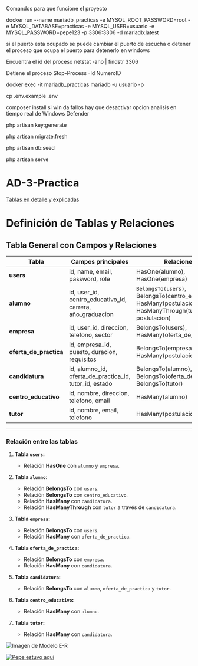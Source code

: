 

Comandos para que funcione el proyecto 


docker run --name mariadb_practicas -e MYSQL_ROOT_PASSWORD=root -e MYSQL_DATABASE=practicas -e MYSQL_USER=usuario -e MYSQL_PASSWORD=pepe123 -p 3306:3306 -d mariadb:latest


si el puerto esta ocupado se puede cambiar el puerto de escucha o detener el proceso que ocupa el puerto
para detenerlo en windows 

Encuentra el id del proceso
netstat -ano | findstr 3306

Detiene el proceso
Stop-Process -Id NumeroID



docker exec -it mariadb_practicas mariadb -u usuario -p

cp .env.example .env

composer install
si win da fallos hay que desactivar opcion analisis en tiempo real de Windows Defender


php artisan key:generate


php artisan migrate:fresh


php artisan db:seed


php artisan serve





# AD-3-Practica

[Tablas en detalle y explicadas](docs/Tablas.md)


# Definición de Tablas y Relaciones

## Tabla General con Campos y Relaciones


| Tabla                  | Campos principales                                        | Relaciones                                     |
|------------------------|----------------------------------------------------------|-----------------------------------------------|
| **users**             | id, name, email, password, role                          | HasOne(alumno), HasOne(empresa)               |
| **alumno**            | id, user_id, centro_educativo_id, carrera, año_graduacion | `BelongsTo(users)`, BelongsTo(centro_educativo), HasMany(postulacion), HasManyThrough(tutor, postulacion) |
| **empresa**           | id, user_id, direccion, telefono, sector                 | BelongsTo(users), HasMany(oferta_de_practica) |
| **oferta_de_practica**| id, empresa_id, puesto, duracion, requisitos             | BelongsTo(empresa), HasMany(postulacion)      |
| **candidatura**       | id, alumno_id, oferta_de_practica_id, tutor_id, estado   | BelongsTo(alumno), BelongsTo(oferta_de_practica), BelongsTo(tutor) |
| **centro_educativo**  | id, nombre, direccion, telefono, email                   | HasMany(alumno)                               |
| **tutor**             | id, nombre, email, telefono                              | HasMany(postulacion)                          |




---

### Relación entre las tablas

1. **Tabla `users`:**
   - Relación **HasOne** con `alumno` y `empresa`.

2. **Tabla `alumno`:**
   - Relación **BelongsTo** con `users`.
   - Relación **BelongsTo** con `centro_educativo`.
   - Relación **HasMany** con `candidatura`.
   - Relación **HasManyThrough** con `tutor` a través de `candidatura`.

3. **Tabla `empresa`:**
   - Relación **BelongsTo** con `users`.
   - Relación **HasMany** con `oferta_de_practica`.

4. **Tabla `oferta_de_practica`:**
   - Relación **BelongsTo** con `empresa`.
   - Relación **HasMany** con `candidatura`.

5. **Tabla `candidatura`:**
   - Relación **BelongsTo** con `alumno`, `oferta_de_practica` y `tutor`.

6. **Tabla `centro_educativo`:**
   - Relación **HasMany** con `alumno`.

7. **Tabla `tutor`:**
   - Relación **HasMany** con `candidatura`.



![Imagen de Modelo E-R](docs/imagen.png)

[![Pepe estuvo aqui](https://mermaid.ink/img/pako:eNq1Vu1u2jAUfRUrUqVVajX1L_8ySDe0EVBwpm1Ciu7sS7GW2Jk_NlWlD7Nn2YvNIQHSNKi0dPkDubZzzrnxOfFdwBTHYBCgHgm40VAsJPFXOo-SObmrb6prHFMiOJl93JfmNBnH74mEAh8VsQCRP6qWYMxvpfl-IIrTCdEqbz2BjifRnIaTGWEawSLPwPaNupI_GL1fyPpP-CmdxNMnyFclZ1Bnvn7dqTOUVqsMuWNgxS_VndOoYaA1atjXv0ZhQkAKlflGcgdMKPlolcUcl0qqVxQcTWZJNA9fqLjhxYVGdiTjZsAgs0q_opDpdZTQMBtF2SwJh3Q8PEYTFqVGAwdklQ6NVQ9XcKc774ZGXyjR-NMJI6wynQGOhmlRdpacKnYYxqPxKKRpcoxKyF0hVd9uVUvUFjKOWellWcGgb5Z1_lV1Bzbu8_0BrjqSmSq8CUCLdjM82Ygska0gYyC58MJce_-f3pIopsk0i0bpMKTjz9MjA0gV3zW-xobupNbJemhKp8lJIvpz9D9kyNkZSTDf2ALNYFdLpc8MV-2Dykkcved1sxeJ2lqPvLkaXJ23Pxzr9eXler1N4gFZBB_ATCW-fYe5kjeGqkXQM38bZIcWtGnVIU12Id3wsyg9w8KxlTINUVPxi88PbLEN9F2H6gTk7WHoRn8XEAxp2eIBavP0Bqvt_GMAYdfoGrJ6xTvI2v7GhxQp9d8_mwBoQ2972mD3ROxxFGqc54jugXphA-r0arBL0F6j8D8E5VMcagc-Bza4CArU3nbcn4o21l0EdoX-jBNUazjoH9W0ez8PPKv5rWTBwGqHF4FW7mYVDJaQG39XW605Ve2qJchvSm3v7_8B9wPOLg?type=png)](https://mermaid.live/edit#pako:eNq1Vu1u2jAUfRUrUqVVajX1L_8ySDe0EVBwpm1Ciu7sS7GW2Jk_NlWlD7Nn2YvNIQHSNKi0dPkDubZzzrnxOfFdwBTHYBCgHgm40VAsJPFXOo-SObmrb6prHFMiOJl93JfmNBnH74mEAh8VsQCRP6qWYMxvpfl-IIrTCdEqbz2BjifRnIaTGWEawSLPwPaNupI_GL1fyPpP-CmdxNMnyFclZ1Bnvn7dqTOUVqsMuWNgxS_VndOoYaA1atjXv0ZhQkAKlflGcgdMKPlolcUcl0qqVxQcTWZJNA9fqLjhxYVGdiTjZsAgs0q_opDpdZTQMBtF2SwJh3Q8PEYTFqVGAwdklQ6NVQ9XcKc774ZGXyjR-NMJI6wynQGOhmlRdpacKnYYxqPxKKRpcoxKyF0hVd9uVUvUFjKOWellWcGgb5Z1_lV1Bzbu8_0BrjqSmSq8CUCLdjM82Ygska0gYyC58MJce_-f3pIopsk0i0bpMKTjz9MjA0gV3zW-xobupNbJemhKp8lJIvpz9D9kyNkZSTDf2ALNYFdLpc8MV-2Dykkcved1sxeJ2lqPvLkaXJ23Pxzr9eXler1N4gFZBB_ATCW-fYe5kjeGqkXQM38bZIcWtGnVIU12Id3wsyg9w8KxlTINUVPxi88PbLEN9F2H6gTk7WHoRn8XEAxp2eIBavP0Bqvt_GMAYdfoGrJ6xTvI2v7GhxQp9d8_mwBoQ2972mD3ROxxFGqc54jugXphA-r0arBL0F6j8D8E5VMcagc-Bza4CArU3nbcn4o21l0EdoX-jBNUazjoH9W0ez8PPKv5rWTBwGqHF4FW7mYVDJaQG39XW605Ve2qJchvSm3v7_8B9wPOLg)
